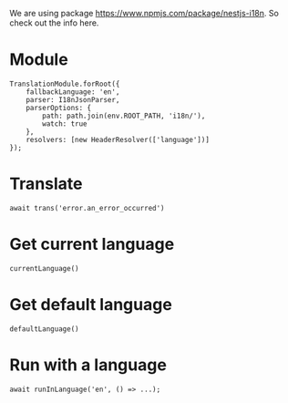 We are using package https://www.npmjs.com/package/nestjs-i18n. So check out the info here.

# Module
```
TranslationModule.forRoot({
    fallbackLanguage: 'en',
    parser: I18nJsonParser,
    parserOptions: {
        path: path.join(env.ROOT_PATH, 'i18n/'),
        watch: true
    },
    resolvers: [new HeaderResolver(['language'])]
});

```

# Translate
```
await trans('error.an_error_occurred')
```

# Get current language
```
currentLanguage()
```

# Get default language
```
defaultLanguage()
```

# Run with a language
```
await runInLanguage('en', () => ...);
```
